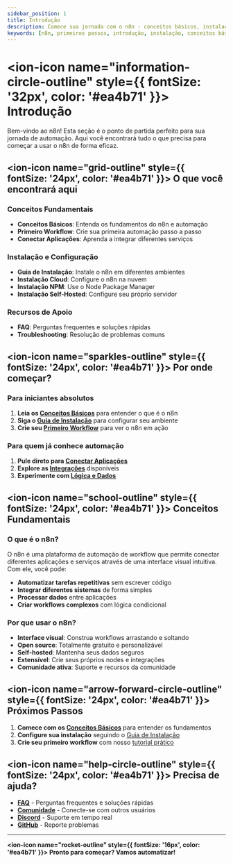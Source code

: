 ```yaml
---
sidebar_position: 1
title: Introdução
description: Comece sua jornada com o n8n - conceitos básicos, instalação e primeiro workflow
keywords: [n8n, primeiros passos, introdução, instalação, conceitos básicos, workflow]
---
```


# <ion-icon name="information-circle-outline" style={{ fontSize: '32px', color: '#ea4b71' }}></ion-icon> Introdução

Bem-vindo ao n8n! Esta seção é o ponto de partida perfeito para sua jornada de automação. Aqui você encontrará tudo o que precisa para começar a usar o n8n de forma eficaz.

## <ion-icon name="grid-outline" style={{ fontSize: '24px', color: '#ea4b71' }}></ion-icon> O que você encontrará aqui

### Conceitos Fundamentais
- **Conceitos Básicos**: Entenda os fundamentos do n8n e automação
- **Primeiro Workflow**: Crie sua primeira automação passo a passo
- **Conectar Aplicações**: Aprenda a integrar diferentes serviços

### Instalação e Configuração
- **Guia de Instalação**: Instale o n8n em diferentes ambientes
- **Instalação Cloud**: Configure o n8n na nuvem
- **Instalação NPM**: Use o Node Package Manager
- **Instalação Self-Hosted**: Configure seu próprio servidor

### Recursos de Apoio
- **FAQ**: Perguntas frequentes e soluções rápidas
- **Troubleshooting**: Resolução de problemas comuns

## <ion-icon name="sparkles-outline" style={{ fontSize: '24px', color: '#ea4b71' }}></ion-icon> Por onde começar?

### Para iniciantes absolutos
1. **Leia os [Conceitos Básicos](./conceitos-basicos)** para entender o que é o n8n
2. **Siga o [Guia de Instalação](./guia-instalacao)** para configurar seu ambiente
3. **Crie seu [Primeiro Workflow](./primeiro-workflow)** para ver o n8n em ação

### Para quem já conhece automação
1. **Pule direto para [Conectar Aplicações](./conectar-aplicacoes)**
2. **Explore as [Integrações](../../integracoes)** disponíveis
3. **Experimente com [Lógica e Dados](../../logica-e-dados)**

## <ion-icon name="school-outline" style={{ fontSize: '24px', color: '#ea4b71' }}></ion-icon> Conceitos Fundamentais

### O que é o n8n?
O n8n é uma plataforma de automação de workflow que permite conectar diferentes aplicações e serviços através de uma interface visual intuitiva. Com ele, você pode:

- **Automatizar tarefas repetitivas** sem escrever código
- **Integrar diferentes sistemas** de forma simples
- **Processar dados** entre aplicações
- **Criar workflows complexos** com lógica condicional

### Por que usar o n8n?
- **Interface visual**: Construa workflows arrastando e soltando
- **Open source**: Totalmente gratuito e personalizável
- **Self-hosted**: Mantenha seus dados seguros
- **Extensível**: Crie seus próprios nodes e integrações
- **Comunidade ativa**: Suporte e recursos da comunidade

## <ion-icon name="arrow-forward-circle-outline" style={{ fontSize: '24px', color: '#ea4b71' }}></ion-icon> Próximos Passos

1. **Comece com os [Conceitos Básicos](./conceitos-basicos)** para entender os fundamentos
2. **Configure sua instalação** seguindo o [Guia de Instalação](./guia-instalacao)
3. **Crie seu primeiro workflow** com nosso [tutorial prático](./primeiro-workflow)

## <ion-icon name="help-circle-outline" style={{ fontSize: '24px', color: '#ea4b71' }}></ion-icon> Precisa de ajuda?

- **[FAQ](./faq)** - Perguntas frequentes e soluções rápidas
- **[Comunidade](../../comunidade)** - Conecte-se com outros usuários
- **[Discord](https://discord.gg/n8nbrasil)** - Suporte em tempo real
- **[GitHub](https://github.com/tatyquebralayout/n8n-Doc-pt-BR)** - Reporte problemas

---

**<ion-icon name="rocket-outline" style={{ fontSize: '16px', color: '#ea4b71' }}></ion-icon> Pronto para começar? Vamos automatizar!**
